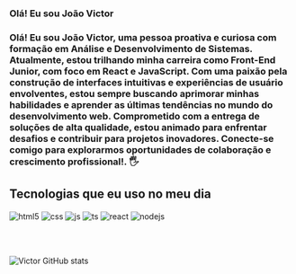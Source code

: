 ### Olá! Eu sou João Victor 

### Olá! Eu sou João Victor, uma pessoa proativa e curiosa com formação em Análise e Desenvolvimento de Sistemas. Atualmente, estou trilhando minha carreira como Front-End Junior, com foco em React e JavaScript. Com uma paixão pela construção de interfaces intuitivas e experiências de usuário envolventes, estou sempre buscando aprimorar minhas habilidades e aprender as últimas tendências no mundo do desenvolvimento web. Comprometido com a entrega de soluções de alta qualidade, estou animado para enfrentar desafios e contribuir para projetos inovadores. Conecte-se comigo para explorarmos oportunidades de colaboração e crescimento profissional!.  🖐️




## Tecnologias que eu uso no meu dia

<div style="display: inline_block">

  <img align="center" alt="html5" src="https://img.shields.io/badge/HTML5-E34F26?style=for-the-badge&logo=html5&logoColor=white" />

  <img align="center" alt="css" src="https://img.shields.io/badge/CSS3-1572B6?style=for-the-badge&logo=css3&logoColor=white" />

  <img align="center" alt="js" src="https://img.shields.io/badge/JavaScript-F7DF1E?style=for-the-badge&logo=javascript&logoColor=black" />

  <img align="center" alt="ts" src="https://img.shields.io/badge/TypeScript-007ACC?style=for-the-badge&logo=typescript&logoColor=white" />

  <img align="center" alt="react" src="https://img.shields.io/badge/React-20232A?style=for-the-badge&logo=react&logoColor=61DAFB" />

  <img align="center" alt="nodejs" src="https://img.shields.io/badge/Node.js-43853D?style=for-the-badge&logo=node.js&logoColor=white" />

</div><br/>

​



​![Victor GitHub stats](https://github-readme-stats.vercel.app/api?username=victortxr87&show_icons=true&theme=dracula&count_private=true)
